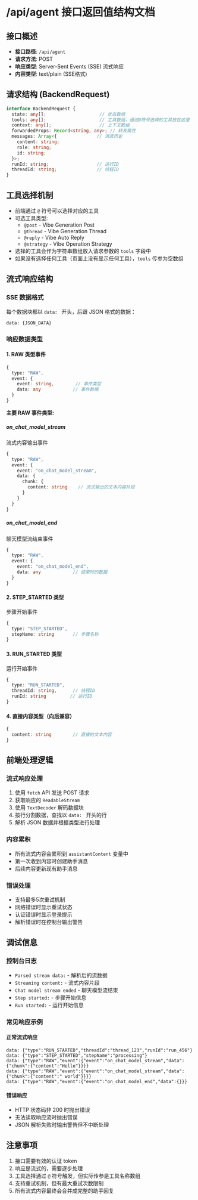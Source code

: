 # /api/agent 接口返回值结构文档

## 接口概述
- **接口路径**: `/api/agent`
- **请求方法**: POST
- **响应类型**: Server-Sent Events (SSE) 流式响应
- **内容类型**: text/plain (SSE格式)

## 请求结构 (BackendRequest)
```typescript
interface BackendRequest {
  state: any[];                    // 状态数组
  tools: any[];                    // 工具数组，通过@符号选择的工具放在这里
  context: any[];                  // 上下文数组
  forwardedProps: Record<string, any>; // 转发属性
  messages: Array<{               // 消息历史
    content: string;
    role: string;
    id: string;
  }>;
  runId: string;                  // 运行ID
  threadId: string;               // 线程ID
}
```

## 工具选择机制
- 前端通过 `@` 符号可以选择对应的工具
- 可选工具类型:
  - `@post` - Vibe Generation Post
  - `@thread` - Vibe Generation Thread  
  - `@reply` - Vibe Auto Reply
  - `@strategy` - Vibe Operation Strategy
- 选择的工具会作为字符串数组放入请求参数的 `tools` 字段中
- 如果没有选择任何工具（页面上没有显示任何工具），`tools` 传参为空数组

## 流式响应结构

### SSE 数据格式
每个数据块都以 `data: ` 开头，后跟 JSON 格式的数据：
```
data: {JSON_DATA}
```

### 响应数据类型

#### 1. RAW 类型事件
```typescript
{
  type: "RAW",
  event: {
    event: string,        // 事件类型
    data: any            // 事件数据
  }
}
```

**主要 RAW 事件类型:**

##### on_chat_model_stream
流式内容输出事件
```typescript
{
  type: "RAW",
  event: {
    event: "on_chat_model_stream",
    data: {
      chunk: {
        content: string    // 流式输出的文本内容片段
      }
    }
  }
}
```

##### on_chat_model_end
聊天模型流结束事件
```typescript
{
  type: "RAW",
  event: {
    event: "on_chat_model_end",
    data: any            // 结束时的数据
  }
}
```

#### 2. STEP_STARTED 类型
步骤开始事件
```typescript
{
  type: "STEP_STARTED",
  stepName: string       // 步骤名称
}
```

#### 3. RUN_STARTED 类型
运行开始事件
```typescript
{
  type: "RUN_STARTED",
  threadId: string,      // 线程ID
  runId: string         // 运行ID
}
```

#### 4. 直接内容类型（向后兼容）
```typescript
{
  content: string        // 直接的文本内容
}
```

## 前端处理逻辑

### 流式响应处理
1. 使用 `fetch` API 发送 POST 请求
2. 获取响应的 `ReadableStream`
3. 使用 `TextDecoder` 解码数据块
4. 按行分割数据，查找以 `data: ` 开头的行
5. 解析 JSON 数据并根据类型进行处理

### 内容累积
- 所有流式内容会累积到 `assistantContent` 变量中
- 第一次收到内容时创建助手消息
- 后续内容更新现有助手消息

### 错误处理
- 支持最多5次重试机制
- 网络错误时显示重试状态
- 认证错误时显示登录提示
- 解析错误时在控制台输出警告

## 调试信息

### 控制台日志
- `Parsed stream data:` - 解析后的流数据
- `Streaming content:` - 流式内容片段
- `Chat model stream ended` - 聊天模型流结束
- `Step started:` - 步骤开始信息
- `Run started:` - 运行开始信息

### 常见响应示例

#### 正常流式响应
```
data: {"type":"RUN_STARTED","threadId":"thread_123","runId":"run_456"}
data: {"type":"STEP_STARTED","stepName":"processing"}
data: {"type":"RAW","event":{"event":"on_chat_model_stream","data":{"chunk":{"content":"Hello"}}}}
data: {"type":"RAW","event":{"event":"on_chat_model_stream","data":{"chunk":{"content":" world"}}}}
data: {"type":"RAW","event":{"event":"on_chat_model_end","data":{}}}
```

#### 错误响应
- HTTP 状态码非 200 时抛出错误
- 无法读取响应流时抛出错误
- JSON 解析失败时输出警告但不中断处理

## 注意事项
1. 接口需要有效的认证 token
2. 响应是流式的，需要逐步处理
3. 工具选择通过 `@` 符号触发，但实际传参是工具名称数组
4. 支持重试机制，但有最大重试次数限制
5. 所有流式内容最终会合并成完整的助手回复